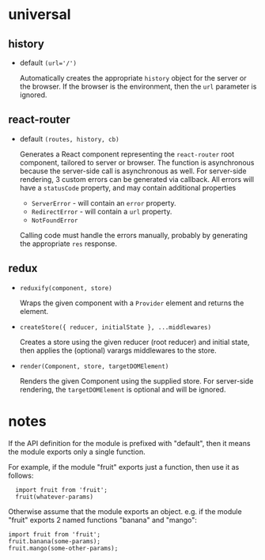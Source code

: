 
# universal

## history

* default `(url='/')`

  Automatically creates the appropriate `history` object for the server or the browser. If the browser is the environment, then the `url` parameter is ignored.

## react-router

* default `(routes, history, cb)`

  Generates a React component representing the `react-router` root component, tailored to server or browser. The function is asynchronous because the server-side call is asynchronous as well. For server-side rendering, 3 custom errors can be generated via callback. All errors will have a `statusCode` property, and may contain additional properties

  * `ServerError` - will contain an `error` property.
  * `RedirectError` - will contain a `url` property.
  * `NotFoundError`

  Calling code must handle the errors manually, probably by generating the appropriate `res` response.

## redux

* `reduxify(component, store)`

  Wraps the given component with a `Provider` element and returns the element.

* `createStore({ reducer, initialState }, ...middlewares)`

  Creates a store using the given reducer (root reducer) and initial state, then applies the (optional) varargs middlewares to the store.

* `render(Component, store, targetDOMElement)`

  Renders the given Component using the supplied store. For server-side rendering, the `targetDOMElement` is optional and will be ignored.

# notes

If the API definition for the module is prefixed with "default", then it means the module exports only a single function.

For example, if the module "fruit" exports just a function, then use it as follows:

```
  import fruit from 'fruit';
  fruit(whatever-params)
```

Otherwise assume that the module exports an object. e.g. if the module "fruit" exports 2 named functions "banana" and "mango":

```
import fruit from 'fruit';
fruit.banana(some-params);
fruit.mango(some-other-params);
```
